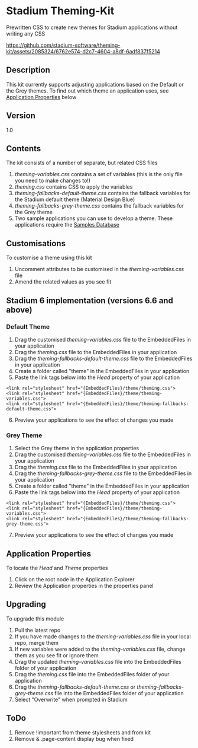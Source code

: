 # Stadium Theming-Kit
Prewritten CSS to create new themes for Stadium applications without writing any CSS



https://github.com/stadium-software/theming-kit/assets/2085324/6762e574-d2c7-4604-a8df-6adf837f5214



## Description
This kit currently supports adjusting applications based on the Default or the Grey themes. To find out which theme an application uses, see [Application Properties](#application-properties) below

## Version
1.0

## Contents
The kit consists of a number of separate, but related CSS files
1. *theming-variables.css* contains a set of variables (this is the only file you need to make changes to!)
2. *theming.css* contains CSS to apply the variables
3. *theming-fallbacks-default-theme.css* contains the fallback variables for the Stadium default theme (Material Design Blue)
4. *theming-fallbacks-grey-theme.css* contains the fallback variables for the Grey theme
5. Two sample applications you can use to develop a theme. These applications require the [Samples Database](https://github.com/stadium-software/samples-database)

## Customisations
To customise a theme using this kit
1. Uncomment attributes to be customised in the *theming-variables.css* file
2. Amend the related values as you see fit

## Stadium 6 implementation (versions 6.6 and above)

### Default Theme
1. Drag the customised *theming-variables.css* file to the EmbeddedFiles in your application
2. Drag the *theming.css* file to the EmbeddedFiles in your application
3. Drag the *theming-fallbacks-default-theme.css* file to the EmbeddedFiles in your application
4. Create a folder called "theme" in the EmbeddedFiles in your application
5. Paste the link tags below into the *Head* property of your application
```
<link rel="stylesheet" href="{EmbeddedFiles}/theme/theming.css">
<link rel="stylesheet" href="{EmbeddedFiles}/theme/theming-variables.css">
<link rel="stylesheet" href="{EmbeddedFiles}/theme/theming-fallbacks-default-theme.css">
``` 
6. Preview your applications to see the effect of changes you made

### Grey Theme
1. Select the Grey theme in the application properties
2. Drag the customised *theming-variables.css* file to the EmbeddedFiles in your application
3. Drag the *theming.css* file to the EmbeddedFiles in your application
4. Drag the *theming-fallbacks-grey-theme.css* file to the EmbeddedFiles in your application
5. Create a folder called "theme" in the EmbeddedFiles in your application
6. Paste the link tags below into the *Head* property of your application
```
<link rel="stylesheet" href="{EmbeddedFiles}/theme/theming.css">
<link rel="stylesheet" href="{EmbeddedFiles}/theme/theming-variables.css">
<link rel="stylesheet" href="{EmbeddedFiles}/theme/theming-fallbacks-grey-theme.css">
``` 
7. Preview your applications to see the effect of changes you made

## Application Properties
To locate the *Head* and *Theme* properties
1. Click on the root node in the Application Explorer
2. Review the Application properties in the properties panel

## Upgrading
To upgrade this module

1. Pull the latest repo
2. If you have made changes to the *theming-variables.css* file in your local repo, merge them
3. If new variables were added to the *theming-variables.css* file, change them as you see fit or ignore them
4. Drag the updated *theming-variables.css* file into the EmbeddedFiles folder of your application
6. Drag the *theming.css* file into the EmbeddedFiles folder of your application
7. Drag the *theming-fallbacks-default-theme.css* or *theming-fallbacks-grey-theme.css* file into the EmbeddedFiles folder of your application
8. Select "Overwrite" when prompted in Stadium

## ToDo
1. Remove !important from theme stylesheets and from kit
2. Remove & .page-content display bug when fixed
